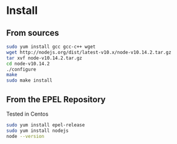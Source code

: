 <!-- TITLE: Nodejs -->

# Install 

## From sources


```sh
sudo yum install gcc gcc-c++ wget
wget http://nodejs.org/dist/latest-v10.x/node-v10.14.2.tar.gz
tar xvf node-v10.14.2.tar.gz
cd node-v10.14.2
./configure
make
sudo make install
```

## From the EPEL Repository 

Tested in Centos


```sh
sudo yum install epel-release
sudo yum install nodejs
node --version
```


